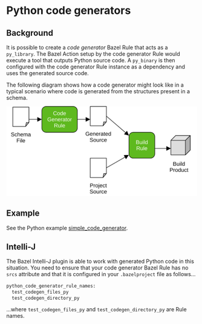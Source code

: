 # Python code generators

## Background

It is possible to create a _code generator_ Bazel Rule that acts as a `py_library`. The Bazel Action setup by the code generator Rule would execute a tool that outputs Python source code. A `py_binary` is then configured with the code generator Rule instance as a dependency and uses the generated source code. 

The following diagram shows how a code generator might look like in a typical scenario where code is generated from the structures present in a schema.

![Code generators graph](images/code-generators.svg)

## Example

See the Python example [simple_code_generator](/examples/python/simple_code_generator).

## Intelli-J

The Bazel Intelli-J plugin is able to work with generated Python code in this situation. You need to ensure that your code generator Bazel Rule has no `srcs` attribute and that it is configured in your `.bazelproject` file as follows...

```
python_code_generator_rule_names:
  test_codegen_files_py
  test_codegen_directory_py
```

...where `test_codegen_files_py` and `test_codegen_directory_py` are Rule names.
